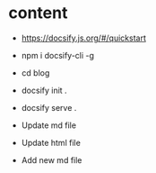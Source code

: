 # content

* https://docsify.js.org/#/quickstart

* npm i docsify-cli -g

* cd blog

* docsify init .

* docsify serve .

* Update md file

* Update html file

* Add new md file